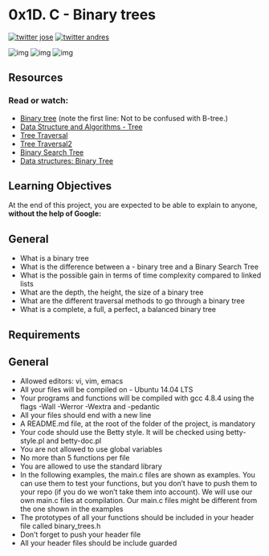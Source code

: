 # 0x1D. C - Binary trees
[![twitter jose](https://img.shields.io/twitter/follow/JoseAVallejo12?style=for-the-badge)](https://twitter.com/JoseAVallejo12)
[![twitter andres](https://img.shields.io/twitter/follow/AndresHugueth?style=for-the-badge)](https://twitter.com/AndresHugueth)


![img](https://s3.amazonaws.com/issac-ghost/2019/03/preorder-traversal.gif)
![img](https://s3.amazonaws.com/issac-ghost/2019/03/inorder-traversal.gif)
![img](https://s3.amazonaws.com/issac-ghost/2019/03/postorder-traversal.gif)

## Resources
### Read or watch:

- [Binary tree](https://intranet.hbtn.io/rltoken/YjCgugjFZBKqIeU2_lF-fQ) (note the first line: Not to be confused with B-tree.)
- [Data Structure and Algorithms - Tree](https://intranet.hbtn.io/rltoken/YERnIz9OggXbBoXpiqSMEw)
- [Tree Traversal](https://intranet.hbtn.io/rltoken/pR4-vwFxzbph4FkMF2np1Q)
- [Tree Traversal2](https://www.issacc.com/binary-tree-traversal-preorder-inorder-postorder/)
- [Binary Search Tree](https://intranet.hbtn.io/rltoken/L2CpULSk9hQEOBKaGI8IkQ)
- [Data structures: Binary Tree](https://intranet.hbtn.io/rltoken/jQNFgIuh8O73TqIaFeQoPA)
## Learning Objectives
At the end of this project, you are expected to be able to explain to anyone, **without the help of Google:**

## General
- What is a binary tree
- What is the difference between a - binary tree and a Binary Search Tree
- What is the possible gain in terms of time complexity compared to linked lists
- What are the depth, the height, the size of a binary tree
- What are the different traversal methods to go through a binary tree
- What is a complete, a full, a perfect, a balanced binary tree
## Requirements
## General
- Allowed editors: vi, vim, emacs
- All your files will be compiled on - Ubuntu 14.04 LTS
- Your programs and functions will be compiled with gcc 4.8.4 using the flags -Wall -Werror -Wextra and -pedantic
- All your files should end with a new line
- A README.md file, at the root of the folder of the project, is mandatory
- Your code should use the Betty style. It will be checked using betty-style.pl and betty-doc.pl
- You are not allowed to use global variables
- No more than 5 functions per file
- You are allowed to use the standard library
- In the following examples, the main.c files are shown as examples. You can use them to test your functions, but you don’t have to push them to your repo (if you do we won’t take them into account). We will use our own main.c files at compilation. Our main.c files might be different from the one shown in the examples
- The prototypes of all your functions should be included in your header file called binary_trees.h
- Don’t forget to push your header file
- All your header files should be include guarded
